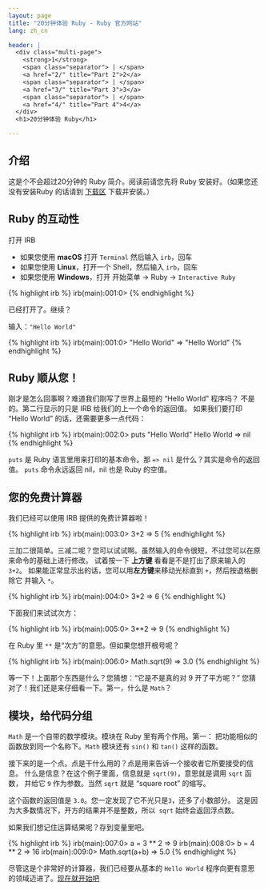 ```yaml
---
layout: page
title: "20分钟体验 Ruby - Ruby 官方网站"
lang: zh_cn

header: |
  <div class="multi-page">
    <strong>1</strong>
    <span class="separator"> | </span>
    <a href="2/" title="Part 2">2</a>
    <span class="separator"> | </span>
    <a href="3/" title="Part 3">3</a>
    <span class="separator"> | </span>
    <a href="4/" title="Part 4">4</a>
  </div>
  <h1>20分钟体验 Ruby</h1>

---
```


## 介绍

这是个不会超过20分钟的 Ruby 简介。阅读前请您先将 Ruby 安装好。（如果您还没有安装Ruby 的话请到
[下载区](/zh_cn/downloads/) 下载并安装。）

## Ruby 的互动性

打开 IRB

* 如果您使用 **macOS** 打开 `Terminal` 然后输入 `irb`，回车
* 如果您使用 **Linux**，打开一个 Shell，然后输入 `irb`，回车
* 如果您使用 **Windows**，打开 开始菜单 -&gt; Ruby -&gt; `Interactive Ruby`

{% highlight irb %}
irb(main):001:0>
{% endhighlight %}

已经打开了。继续？

输入：`"Hello World"`

{% highlight irb %}
irb(main):001:0> "Hello World"
=> "Hello World"
{% endhighlight %}

## Ruby 顺从您！

刚才是怎么回事啊？难道我们刚写了世界上最短的 “Hello World” 程序吗？ 不是的。第二行显示的只是 IRB
给我们的上一个命令的返回值。 如果我们要打印 “Hello World” 的话，还需要更多一点代码：

{% highlight irb %}
irb(main):002:0> puts "Hello World"
Hello World
=> nil
{% endhighlight %}

`puts` 是 Ruby 语言里用来打印的基本命令。那 `=> nil` 是什么？其实是命令的返回值。 `puts` 命令永远返回
nil，nil 也是 Ruby 的空值。

## 您的免费计算器

我们已经可以使用 IRB 提供的免费计算器啦！

{% highlight irb %}
irb(main):003:0> 3+2
=> 5
{% endhighlight %}

三加二很简单。三减二呢？您可以试试啊。虽然输入的命令很短，不过您可以在原来命令的基础上进行修改。 试着按一下 **上方键**
看看是不是打出了原来输入的 `3+2`。 如果能正常显示出的话，您可以用**左方键**来移动光标直到 `+`，然后按退格删除它 并输入 `*`。

{% highlight irb %}
irb(main):004:0> 3*2
=> 6
{% endhighlight %}

下面我们来试试次方：

{% highlight irb %}
irb(main):005:0> 3**2
=> 9
{% endhighlight %}

在 Ruby 里 `**` 是“次方”的意思。但如果您想开根号呢？

{% highlight irb %}
irb(main):006:0> Math.sqrt(9)
=> 3.0
{% endhighlight %}

等一下！上面那个东西是什么？您猜想：“它是不是真的对 9 开了平方呢？” 您猜对了！我们还是来仔细看一下。第一，什么是 `Math`？

## 模块，给代码分组

`Math` 是一个自带的数学模块。模块在 Ruby 里有两个作用。第一： 把功能相似的函数放到同一个名称下。`Math` 模块还有
`sin()` 和 `tan()` 这样的函数。

接下来的是一个点。点是干什么用的？点是用来告诉一个接收者它所要接受的信息。 什么是信息？在这个例子里面，信息就是
`sqrt(9)`，意思就是调用 `sqrt` 函数， 并给它 `9` 作为参数。当然 `sqrt` 就是 “square root” 的缩写。

这个函数的返回值是 `3.0`。您一定发现了它不光只是`3`，还多了小数部分。 这是因为大多数情况下，开方的结果并不是整数，所以` sqrt`
始终会返回浮点数。

如果我们想记住运算结果呢？存到变量里吧。

{% highlight irb %}
irb(main):007:0> a = 3 ** 2
=> 9
irb(main):008:0> b = 4 ** 2
=> 16
irb(main):009:0> Math.sqrt(a+b)
=> 5.0
{% endhighlight %}

尽管这是个非常好的计算器，我们已经要从基本的 `Hello World` 程序向更有意思的领域迈进了。[现在就开始吧](2/)

